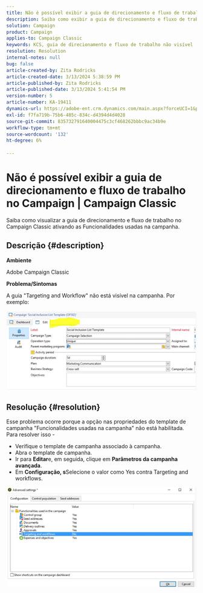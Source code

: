 ```yaml
---
title: Não é possível exibir a guia de direcionamento e fluxo de trabalho no Campaign | Campaign Classic
description: Saiba como exibir a guia de direcionamento e fluxo de trabalho no Campaign Classic
solution: Campaign
product: Campaign
applies-to: Campaign Classic
keywords: KCS, guia de direcionamento e fluxo de trabalho não visível
resolution: Resolution
internal-notes: null
bug: false
article-created-by: Zita Rodricks
article-created-date: 3/13/2024 5:38:59 PM
article-published-by: Zita Rodricks
article-published-date: 3/13/2024 5:41:54 PM
version-number: 5
article-number: KA-19411
dynamics-url: https://adobe-ent.crm.dynamics.com/main.aspx?forceUCI=1&pagetype=entityrecord&etn=knowledgearticle&id=4f849390-60e1-ee11-904c-0022480a227c
exl-id: f7fa719b-75b6-485c-834c-d4394d4d4028
source-git-commit: 835732791640004475c3cf468262bbbc9ac34b9e
workflow-type: tm+mt
source-wordcount: '132'
ht-degree: 6%

---
```


# Não é possível exibir a guia de direcionamento e fluxo de trabalho no Campaign | Campaign Classic


Saiba como visualizar a guia de direcionamento e fluxo de trabalho no Campaign Classic ativando as Funcionalidades usadas na campanha.

## Descrição {#description}


<b>Ambiente</b>

Adobe Campaign Classic

<b>Problema/Sintomas</b>

A guia &quot;Targeting and Workflow&quot; não está visível na campanha. Por exemplo:
<br><br>![](assets/___50849390-60e1-ee11-904c-0022480a227c___.png)<br>

## Resolução {#resolution}


Esse problema ocorre porque a opção nas propriedades do template de campanha &quot;Funcionalidades usadas na campanha&quot; não está habilitada. Para resolver isso -

- Verifique o template de campanha associado à campanha.
- Abra o template de campanha.
- Ir para <b>Editar</b>e, em seguida, clique em <b>Parâmetros da campanha avançada</b>.
- Em <b>Configuração, s</b>Selecione o valor como Yes contra Targeting and workflows.


![](assets/f184a935-4ace-ec11-a7b5-00224809c196.png)
